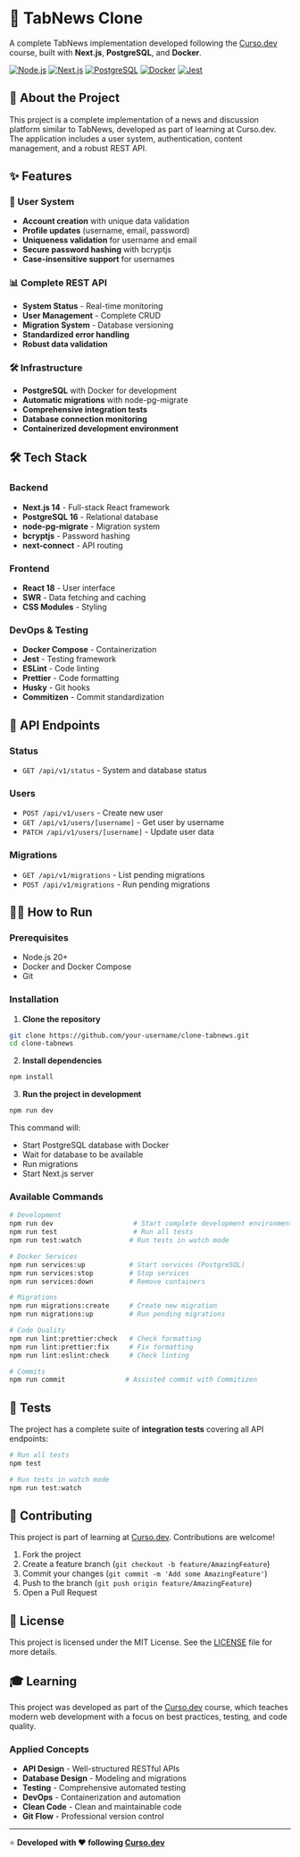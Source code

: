 # 📰 TabNews Clone

A complete TabNews implementation developed following the [Curso.dev](https://curso.dev) course, built with **Next.js**, **PostgreSQL**, and **Docker**.

[![Node.js](https://img.shields.io/badge/Node.js-20+-green.svg)](https://nodejs.org/)
[![Next.js](https://img.shields.io/badge/Next.js-14-black.svg)](https://nextjs.org/)
[![PostgreSQL](https://img.shields.io/badge/PostgreSQL-16-blue.svg)](https://postgresql.org/)
[![Docker](https://img.shields.io/badge/Docker-compose-blue.svg)](https://docker.com/)
[![Jest](https://img.shields.io/badge/Jest-Testing-red.svg)](https://jestjs.io/)

## 🚀 About the Project

This project is a complete implementation of a news and discussion platform similar to TabNews, developed as part of learning at Curso.dev. The application includes a user system, authentication, content management, and a robust REST API.

## ✨ Features

### 🔐 User System

- **Account creation** with unique data validation
- **Profile updates** (username, email, password)
- **Uniqueness validation** for username and email
- **Secure password hashing** with bcryptjs
- **Case-insensitive support** for usernames

### 📊 Complete REST API

- **System Status** - Real-time monitoring
- **User Management** - Complete CRUD
- **Migration System** - Database versioning
- **Standardized error handling**
- **Robust data validation**

### 🛠️ Infrastructure

- **PostgreSQL** with Docker for development
- **Automatic migrations** with node-pg-migrate
- **Comprehensive integration tests**
- **Database connection monitoring**
- **Containerized development environment**

## 🛠️ Tech Stack

### Backend

- **Next.js 14** - Full-stack React framework
- **PostgreSQL 16** - Relational database
- **node-pg-migrate** - Migration system
- **bcryptjs** - Password hashing
- **next-connect** - API routing

### Frontend

- **React 18** - User interface
- **SWR** - Data fetching and caching
- **CSS Modules** - Styling

### DevOps & Testing

- **Docker Compose** - Containerization
- **Jest** - Testing framework
- **ESLint** - Code linting
- **Prettier** - Code formatting
- **Husky** - Git hooks
- **Commitizen** - Commit standardization

## 🚦 API Endpoints

### Status

- `GET /api/v1/status` - System and database status

### Users

- `POST /api/v1/users` - Create new user
- `GET /api/v1/users/[username]` - Get user by username
- `PATCH /api/v1/users/[username]` - Update user data

### Migrations

- `GET /api/v1/migrations` - List pending migrations
- `POST /api/v1/migrations` - Run pending migrations

## 🏃‍♂️ How to Run

### Prerequisites

- Node.js 20+
- Docker and Docker Compose
- Git

### Installation

1. **Clone the repository**

```bash
git clone https://github.com/your-username/clone-tabnews.git
cd clone-tabnews
```

2. **Install dependencies**

```bash
npm install
```

3. **Run the project in development**

```bash
npm run dev
```

This command will:

- Start PostgreSQL database with Docker
- Wait for database to be available
- Run migrations
- Start Next.js server

### Available Commands

```bash
# Development
npm run dev                    # Start complete development environment
npm run test                   # Run all tests
npm run test:watch            # Run tests in watch mode

# Docker Services
npm run services:up           # Start services (PostgreSQL)
npm run services:stop         # Stop services
npm run services:down         # Remove containers

# Migrations
npm run migrations:create     # Create new migration
npm run migrations:up         # Run pending migrations

# Code Quality
npm run lint:prettier:check   # Check formatting
npm run lint:prettier:fix     # Fix formatting
npm run lint:eslint:check     # Check linting

# Commits
npm run commit               # Assisted commit with Commitizen
```

## 🧪 Tests

The project has a complete suite of **integration tests** covering all API endpoints:

```bash
# Run all tests
npm test

# Run tests in watch mode
npm run test:watch
```

## 🤝 Contributing

This project is part of learning at [Curso.dev](https://curso.dev). Contributions are welcome!

1. Fork the project
2. Create a feature branch (`git checkout -b feature/AmazingFeature`)
3. Commit your changes (`git commit -m 'Add some AmazingFeature'`)
4. Push to the branch (`git push origin feature/AmazingFeature`)
5. Open a Pull Request

## 📝 License

This project is licensed under the MIT License. See the [LICENSE](LICENSE) file for more details.

## 🎓 Learning

This project was developed as part of the [Curso.dev](https://curso.dev) course, which teaches modern web development with a focus on best practices, testing, and code quality.

### Applied Concepts

- **API Design** - Well-structured RESTful APIs
- **Database Design** - Modeling and migrations
- **Testing** - Comprehensive automated testing
- **DevOps** - Containerization and automation
- **Clean Code** - Clean and maintainable code
- **Git Flow** - Professional version control

---

⭐ **Developed with ❤️ following [Curso.dev](https://curso.dev)**
